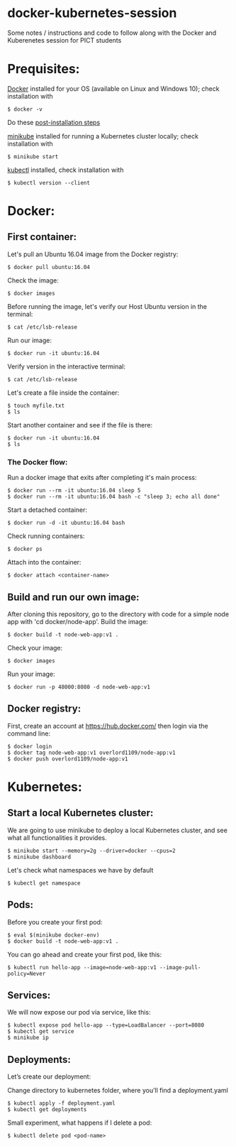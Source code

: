 # docker-kubernetes-session
Some notes / instructions and code to follow along with the Docker and Kuberenetes session for PICT students

# Prequisites:

[Docker](https://docs.docker.com/engine/install/) installed for your OS (available on Linux and Windows 10); check installation with

    $ docker -v

Do these [post-installation steps](https://docs.docker.com/engine/install/linux-postinstall/)

[minikube](https://minikube.sigs.k8s.io/docs/start/) installed for running a Kubernetes cluster locally; check installation with

    $ minikube start

[kubectl](https://kubernetes.io/docs/tasks/tools/install-kubectl/) installed, check installation with

    $ kubectl version --client
    

# Docker:

## First container:

Let's pull an Ubuntu 16.04 image from the Docker registry:

    $ docker pull ubuntu:16.04

Check the image:
    
    $ docker images
    
Before running the image, let's verify our Host Ubuntu version in the terminal:
    
    $ cat /etc/lsb-release

Run our image:

    $ docker run -it ubuntu:16.04
    
Verify version in the interactive terminal:
    
    $ cat /etc/lsb-release
    
Let's create a file inside the container:

    $ touch myfile.txt
    $ ls

Start another container and see if the file is there:

    $ docker run -it ubuntu:16.04
    $ ls

### The Docker flow:

Run a docker image that exits after completing it's main process:

    $ docker run --rm -it ubuntu:16.04 sleep 5
    $ docker run --rm -it ubuntu:16.04 bash -c "sleep 3; echo all done"
    
Start a detached container:
    
    $ docker run -d -it ubuntu:16.04 bash

Check running containers:
    
    $ docker ps
    
Attach into the container:

    $ docker attach <container-name>


## Build and run our own image:

After cloning this repository, go to the directory with code for a simple node app with 'cd docker/node-app'. Build the image:

    $ docker build -t node-web-app:v1 .

Check your image:

    $ docker images

Run your image:

    $ docker run -p 48000:8080 -d node-web-app:v1
    
## Docker registry:

First, create an account at https://hub.docker.com/ then login via the command line:

    $ docker login
    $ docker tag node-web-app:v1 overlord1109/node-app:v1
    $ docker push overlord1109/node-app:v1
    
# Kubernetes:

## Start a local Kubernetes cluster:

We are going to use minikube to deploy a local Kubernetes cluster, and see what all functionalities it provides.

    $ minikube start --memory=2g --driver=docker --cpus=2
    $ minikube dashboard

Let's check what namespaces we have by default

    $ kubectl get namespace
    
## Pods:

Before you create your first pod:

    $ eval $(minikube docker-env)
    $ docker build -t node-web-app:v1 .

You can go ahead and create your first pod, like this:

    $ kubectl run hello-app --image=node-web-app:v1 --image-pull-policy=Never

## Services:

We will now expose our pod via service, like this:

    $ kubectl expose pod hello-app --type=LoadBalancer --port=8080
    $ kubectl get service
    $ minikube ip
    
## Deployments:

Let’s create our deployment:

Change directory to kubernetes folder, where you’ll find a deployment.yaml

    $ kubectl apply -f deployment.yaml
    $ kubectl get deployments

Small experiment, what happens if I delete a pod:

    $ kubectl delete pod <pod-name>


